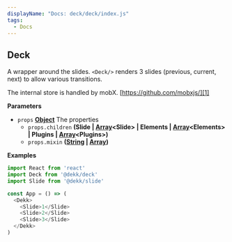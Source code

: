 ```yaml
---
displayName: "Docs: deck/deck/index.js"
tags: 
  - Docs
---
```


<!-- Generated by documentation.js. Update this documentation by updating the source code. -->

## Deck

A wrapper around the slides.
`<Deck/>` renders 3 slides (previous, current, next) to allow various
transitions.

The internal store is handled by mobX. [https://github.com/mobxjs/][1]

**Parameters**

-   `props` **[Object][2]** The properties
    -   `props.children` **(Slide | [Array][3]&lt;Slide> | Elements | [Array][3]&lt;Elements> | Plugins | [Array][3]&lt;Plugins>)** 
    -   `props.mixin` **([String][4] \| [Array][3])** 

**Examples**

```javascript
import React from 'react'
import Deck from '@dekk/deck'
import Slide from '@dekk/slide'

const App = () => (
  <Dekk>
    <Slide>1</Slide>
    <Slide>2</Slide>
    <Slide>3</Slide>
  </Dekk>
)
```

[1]: https://github.com/mobxjs/

[2]: https://developer.mozilla.org/docs/Web/JavaScript/Reference/Global_Objects/Object

[3]: https://developer.mozilla.org/docs/Web/JavaScript/Reference/Global_Objects/Array

[4]: https://developer.mozilla.org/docs/Web/JavaScript/Reference/Global_Objects/String

